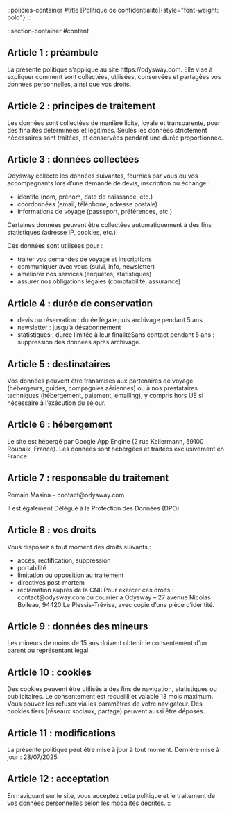 ::policies-container
#title
[Politique de confidentialité]{style="font-weight: bold"}
::

::section-container
#content
## **Article 1 : préambule**

La présente politique s’applique au site https\://odysway.com. Elle vise à expliquer comment sont collectées, utilisées, conservées et partagées vos données personnelles, ainsi que vos droits.

## **Article 2 : principes de traitement**

Les données sont collectées de manière licite, loyale et transparente, pour des finalités déterminées et légitimes. Seules les données strictement nécessaires sont traitées, et conservées pendant une durée proportionnée.

## **Article 3 : données collectées**

Odysway collecte les données suivantes, fournies par vous ou vos accompagnants lors d’une demande de devis, inscription ou échange :

- identité (nom, prénom, date de naissance, etc.)
- coordonnées (email, téléphone, adresse postale)
- informations de voyage (passeport, préférences, etc.)

Certaines données peuvent être collectées automatiquement à des fins statistiques (adresse IP, cookies, etc.).

Ces données sont utilisées pour :

- traiter vos demandes de voyage et inscriptions
- communiquer avec vous (suivi, info, newsletter)
- améliorer nos services (enquêtes, statistiques)
- assurer nos obligations légales (comptabilité, assurance)

## **Article 4 : durée de conservation**

- devis ou réservation : durée légale puis archivage pendant 5 ans
- newsletter : jusqu’à désabonnement
- statistiques : durée limitée à leur finalitéSans contact pendant 5 ans : suppression des données après archivage.

## **Article 5 : destinataires**

Vos données peuvent être transmises aux partenaires de voyage (hébergeurs, guides, compagnies aériennes) ou à nos prestataires techniques (hébergement, paiement, emailing), y compris hors UE si nécessaire à l’exécution du séjour.

## **Article 6 : hébergement**

Le site est hébergé par Google App Engine (2 rue Kellermann, 59100 Roubaix, France). Les données sont hébergées et traitées exclusivement en France.

## **Article 7 : responsable du traitement**

Romain Masina – contact\@odysway.com

Il est également Délégué à la Protection des Données (DPO).

## **Article 8 : vos droits**

Vous disposez à tout moment des droits suivants :

- accès, rectification, suppression
- portabilité
- limitation ou opposition au traitement
- directives post-mortem
- réclamation auprès de la CNILPour exercer ces droits : contact\@odysway.com ou courrier à Odysway – 27 avenue Nicolas Boileau, 94420 Le Plessis-Trévise, avec copie d’une pièce d’identité.

## **Article 9 : données des mineurs**

Les mineurs de moins de 15 ans doivent obtenir le consentement d’un parent ou représentant légal.

## **Article 10 : cookies**

Des cookies peuvent être utilisés à des fins de navigation, statistiques ou publicitaires. Le consentement est recueilli et valable 13 mois maximum. Vous pouvez les refuser via les paramètres de votre navigateur. Des cookies tiers (réseaux sociaux, partage) peuvent aussi être déposés.

## **Article 11 : modifications**

La présente politique peut être mise à jour à tout moment. Dernière mise à jour : 28/07/2025.

## **Article 12 : acceptation**

En naviguant sur le site, vous acceptez cette politique et le traitement de vos données personnelles selon les modalités décrites.
::

